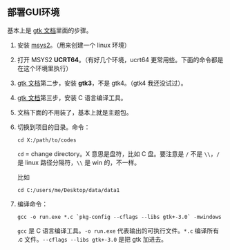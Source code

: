 ## 部署GUI环境

基本上是 [gtk 文档](https://www.gtk.org/docs/installations/windows/)里面的步骤。

1. 安装 [msys2](https://www.msys2.org/)。（用来创建一个 linux 环境）

2. 打开 MSYS2 **UCRT64**。（有好几个环境，ucrt64 更常用些。下面的命令都是在这个环境里执行）

3. [gtk 文档](https://www.gtk.org/docs/installations/windows/)第二步，安装 **gtk3**，不是 gtk4。（gtk4 我还没试过）。

4. [gtk 文档](https://www.gtk.org/docs/installations/windows/)第三步，安装 C 语言编译工具。

5. 文档下面的不用装了，基本上就是主题包。

6. 切换到项目的目录。命令：
   
   ```
   cd X:/path/to/codes
   ```
   
   `cd` = change directory。X 意思是盘符，比如 C 盘。要注意是 `/` 不是 `\\`，`/` 是 linux 路径分隔符，`\\` 是 win 的，不一样。
   
   比如
   
   ```
   cd C:/users/me/Desktop/data/data1
   ```
   
7. 编译命令：

   ```
   gcc -o run.exe *.c `pkg-config --cflags --libs gtk+-3.0` -mwindows
   ```
   
   `gcc` 是 C 语言编译工具。`-o run.exe` 代表输出的可执行文件。`*.c` 编译所有 .c 文件。`--cflags --libs gtk+-3.0` 是把 gtk 加进去。
